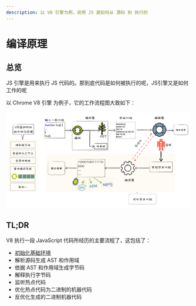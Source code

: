 ```yaml
---
description: 以 V8 引擎为例，说明 JS 是如何从 源码 到 执行的
---
```


# 编译原理

## 总览

JS 引擎是用来执行 JS 代码的。那到底代码是如何被执行的呢，JS引擎又是如何工作的呢

以 Chrome V8 引擎 为例子，它的工作流程图大致如下：

![V8&#x5F15;&#x64CE;&#x5DE5;&#x4F5C;&#x6D41;&#x7A0B;](../../.gitbook/assets/v8-gong-zuo-liu-cheng.jpg)

## TL;DR

V8 执行一段 JavaScript 代码所经历的主要流程了，这包括了：

* [初始化基础环境](初始化基础环境.md)
* 解析源码生成 AST 和作用域
* 依据 AST 和作用域生成字节码
* 解释执行字节码
* 监听热点代码
* 优化热点代码为二进制的机器代码
* 反优化生成的二进制机器代码




